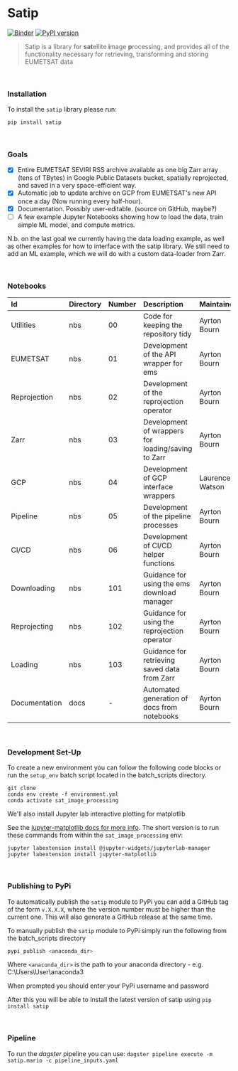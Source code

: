 # Satip

[![Binder](https://mybinder.org/badge_logo.svg)](https://mybinder.org/v2/gh/Future-Energy-Associates/Satip/master?urlpath=lab) [![PyPI version](https://badge.fury.io/py/satip.svg)](https://badge.fury.io/py/satip)

> Satip is a library for <b>sat</b>ellite <b>i</b>mage <b>p</b>rocessing, and provides all of the functionality necessary for retrieving, transforming and storing EUMETSAT data

<br>

### Installation

To install the `satip` library please run:

```bash
pip install satip
```

<br>

### Goals

- [x] Entire EUMETSAT SEVIRI RSS archive available as one big Zarr array (tens of TBytes) in Google Public Datasets bucket, spatially reprojected, and saved in a very space-efficient way.
- [x] Automatic job to update archive on GCP from EUMETSAT's new API once a day (Now running every half-hour).
- [x] Documentation.  Possibly user-editable.  (source on GitHub, maybe?)
- [ ] A few example Jupyter Notebooks showing how to load the data, train simple ML model, and compute metrics.

N.b. on the last goal we currently having the data loading example, as well as other examples for how to interface with the satip library. We still need to add an ML example, which we will do with a custom data-loader from Zarr.

<br>

### Notebooks 

| Id            | Directory   | Number   | Description                                        | Maintainer      |
|:--------------|:------------|:---------|:---------------------------------------------------|:----------------|
| Utilities     | nbs         | 00       | Code for keeping the repository tidy               | Ayrton Bourn    |
| EUMETSAT      | nbs         | 01       | Development of the API wrapper for ems             | Ayrton Bourn    |
| Reprojection  | nbs         | 02       | Development of the reprojection operator           | Ayrton Bourn    |
| Zarr          | nbs         | 03       | Development of wrappers for loading/saving to Zarr | Ayrton Bourn    |
| GCP           | nbs         | 04       | Development of GCP interface wrappers              | Laurence Watson |
| Pipeline      | nbs         | 05       | Development of the pipeline processes              | Ayrton Bourn    |
| CI/CD         | nbs         | 06       | Development of CI/CD helper functions              | Ayrton Bourn    |
| Downloading   | nbs         | 101      | Guidance for using the ems download manager        | Ayrton Bourn    |
| Reprojecting  | nbs         | 102      | Guidance for using the reprojection operator       | Ayrton Bourn    |
| Loading       | nbs         | 103      | Guidance for retrieving saved data from Zarr       | Ayrton Bourn    |
| Documentation | docs        | -        | Automated generation of docs from notebooks        | Ayrton Bourn    |

<br>

### Development Set-Up

To create a new environment you can follow the following code blocks or run the `setup_env` batch script located in the batch_scripts directory.

```
git clone
conda env create -f environment.yml
conda activate sat_image_processing
```

We'll also install Jupyter lab interactive plotting for matplotlib

See the [jupyter-matplotlib docs for more info](https://github.com/matplotlib/jupyter-matplotlib).  The short version is to run these commands from within the `sat_image_processing` env:

```
jupyter labextension install @jupyter-widgets/jupyterlab-manager
jupyter labextension install jupyter-matplotlib
```

<br>

### Publishing to PyPi

To automatically publish the `satip` module to PyPi you can add a GitHub tag of the form `v.X.X.X`, where the version number must be higher than the current one. This will also generate a GitHub release at the same time.

To manually publish the `satip` module to PyPi simply run the following from the batch_scripts directory

```bash
pypi_publish <anaconda_dir>
```

Where `<anaconda_dir>` is the path to your anaconda directory - e.g. C:\Users\User\anaconda3

When prompted you should enter your PyPi username and password

After this you will be able to install the latest version of satip using `pip install satip`

<br>

### Pipeline

To run the *dagster* pipeline you can use: `dagster pipeline execute -m satip.mario -c pipeline_inputs.yaml`
